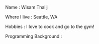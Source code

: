 Name : Wisam Thalij

Where I live : Seattle, WA

Hobbies : I love to cook and go to the gym!

Programming Background :